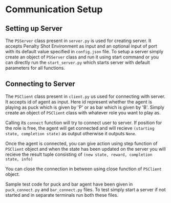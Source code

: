 # Communication Setup

## Setting up Server
The `PSServer` class present in `server.py` is used for creating server. It accepts Penalty Shot Environment as input and an optional input of port with its default value specified in `config.json` file. To setup a server simply create an object of `PSServer` class and run it using start command or you can directly run the `start_server.py` which starts server with default parameters for all functions.

## Connecting to Server
The `PSClient` class present in `client.py` us used for connecting with server. It accepts id of agent as input. Here id represent whether the agent is playing as puck which is given by 'P' or as bar which is given by 'B'. Simply create an object of `PSClient` class with whatever role you want to play as.

Calling its `connect` function will try to connect user to server. If position for the role is free, the agent will get connected and will recieve `(starting state, completion state)` as output otherwise it outputs `None`.

Once the agent is connected, you can give action using step function of `PSClient` object and when the state has been updated on the server you will recieve the result tuple consisting of `(new state, reward, completion state, info)`

You can close the connection in between using close function of `PSClient` object.

Sample test code for puck and bar agent have been given in `puck_connect.py` and `bar_connect.py` files. To test simply start a server if not started and in separate terminals run both these files.